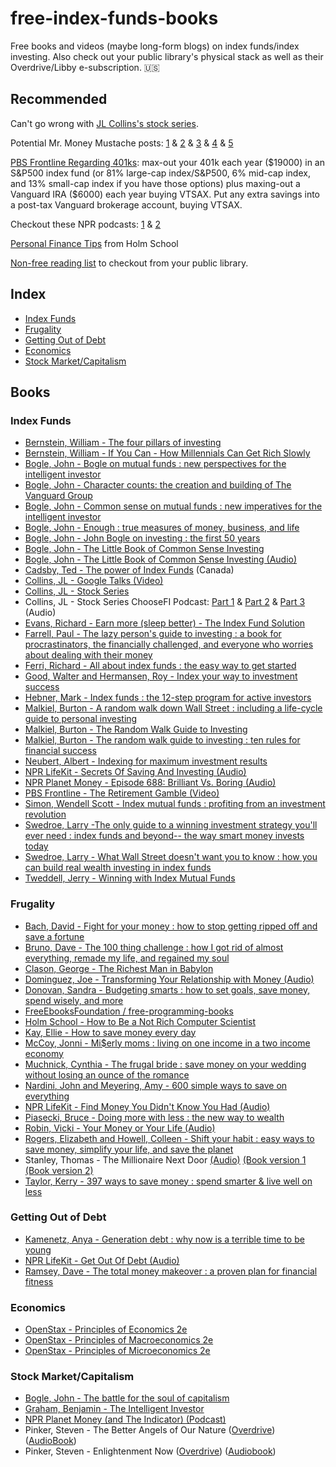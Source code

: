 # free-index-funds-books
Free books and videos (maybe long-form blogs) on index funds/index investing. Also check out your public library's physical stack as well as their Overdrive/Libby e-subscription. 🇺🇸

## Recommended

Can't go wrong with [JL Collins's stock series](https://jlcollinsnh.com/stock-series).

Potential Mr. Money Mustache posts: [1](https://www.mrmoneymustache.com/2011/05/18/how-to-make-money-in-the-stock-market/) & [2](https://www.mrmoneymustache.com/2011/04/10/post-4-what-am-i-supposed-to-do-with-all-this-money/) & [3](https://www.mrmoneymustache.com/2018/11/29/how-to-retire-forever-on-a-fixed-chunk-of-money/) & [4](https://www.mrmoneymustache.com/2012/01/13/the-shockingly-simple-math-behind-early-retirement/) & [5](https://www.mrmoneymustache.com/2012/05/29/how-much-do-i-need-for-retirement/)

[PBS Frontline Regarding 401ks](https://www.pbs.org/video/frontline-retirement-gamble): max-out your 401k each year ($19000) in an S&P500 index fund (or 81% large-cap index/S&P500, 6% mid-cap index, and 13% small-cap index if you have those options) plus maxing-out a Vanguard IRA ($6000) each year buying VTSAX. Put any extra savings into a post-tax Vanguard brokerage account, buying VTSAX.

Checkout these NPR podcasts: [1](https://www.npr.org/podcasts/510330/secrets-of-saving-and-investing) & [2](https://www.npr.org/sections/money/2019/01/23/688018907/episode-688-brilliant-vs-boring)

[Personal Finance Tips](https://holm.school/tips-for-personal-finance/) from Holm School

[Non-free reading list](https://www.reddit.com/r/financialindependence/wiki/books) to checkout from your public library.

## Index
* [Index Funds](#index-funds)
* [Frugality](#frugality)
* [Getting Out of Debt](#getting-out-of-debt)
* [Economics](#economics)
* [Stock Market/Capitalism](#stock-marketcapitalism)

##  Books

### Index Funds
* [Bernstein, William - The four pillars of investing](https://archive.org/details/fourpillarsofinv00bern)
* [Bernstein, William - If You Can - How Millennials Can Get Rich Slowly](https://www.etf.com/docs/IfYouCan.pdf)
* [Bogle, John -  Bogle on mutual funds : new perspectives for the intelligent investor](https://archive.org/details/bogleonmutualfu000bogl)
* [Bogle, John - Character counts: the creation and building of The Vanguard Group](https://archive.org/details/charactercounts00john)
* [Bogle, John - Common sense on mutual funds : new imperatives for the intelligent investor](https://archive.org/details/commonsenseonmut00bogl)
* [Bogle, John -  Enough : true measures of money, business, and life](https://archive.org/details/enoughtruemeasur00bogl)
* [Bogle, John - John Bogle on investing : the first 50 years](https://archive.org/details/johnbogleoninves00john_0)
* [Bogle, John - The Little Book of Common Sense Investing](https://archive.org/details/littlebookofcomm00bogl)
* [Bogle, John - The Little Book of Common Sense Investing (Audio)](https://www.youtube.com/watch?v=TNvbBvzelCY)
* [Cadsby, Ted - The power of Index Funds](https://archive.org/details/powerofindexfund0000cads) (Canada)
* [Collins, JL - Google Talks (Video)](https://www.youtube.com/watch?v=T71ibcZAX3I)
* [Collins, JL - Stock Series](https://jlcollinsnh.com/stock-series/)
* Collins, JL - Stock Series ChooseFI Podcast: [Part 1](https://www.youtube.com/watch?v=MptrorLhEsc) & [Part 2](https://www.youtube.com/watch?v=ChWVSp0kruA) & [Part 3](https://www.youtube.com/watch?v=U6GANibNq_s) (Audio)
* [Evans, Richard - Earn more (sleep better) - The Index Fund Solution](https://archive.org/details/earnmoresleepbet00evan)
* [Farrell, Paul - The lazy person's guide to investing : a book for procrastinators, the financially challenged, and everyone who worries about dealing with their money](https://archive.org/details/lazypersonsguide00farr/page/n5?q=index+funds)
* [Ferri, Richard - All about index funds : the easy way to get started](https://archive.org/details/allaboutindexfun00rich)
* [Good, Walter and Hermansen, Roy - Index your way to investment success](https://archive.org/details/indexyourwaytoin00wal_6i4)
* [Hebner, Mark - Index funds : the 12-step program for active investors](https://archive.org/details/indexfunds12step00hebn)
* [Malkiel, Burton - A random walk down Wall Street : including a life-cycle guide to personal investing](https://archive.org/details/randomwalkdownwa00burt_1)
* [Malkiel, Burton - The Random Walk Guide to Investing](https://archive.org/details/randomwalkguidet00malk)
* [Malkiel, Burton - The random walk guide to investing : ten rules for financial success](https://archive.org/details/randomwalkguidet00burt)
* [Neubert, Albert - Indexing for maximum investment results](https://archive.org/details/indexingformaxim00albe)
* [NPR LifeKit - Secrets Of Saving And Investing (Audio)](https://www.npr.org/podcasts/510330/secrets-of-saving-and-investing)
* [NPR Planet Money - Episode 688: Brilliant Vs. Boring (Audio)](https://www.npr.org/sections/money/2019/01/23/688018907/episode-688-brilliant-vs-boring)
* [PBS Frontline - The Retirement Gamble (Video)](https://www.pbs.org/video/frontline-retirement-gamble/)
* [Simon, Wendell Scott -  Index mutual funds : profiting from an investment revolution](https://archive.org/details/indexmutualfunds00simo/page/n5)
* [Swedroe, Larry -The only guide to a winning investment strategy you'll ever need : index funds and beyond-- the way smart money invests today](https://archive.org/details/onlyguidetowinni00swed/page/n309)
* [Swedroe, Larry - What Wall Street doesn't want you to know : how you can build real wealth investing in index funds](https://archive.org/details/whatwallstreetdo00swed/page/n5)
* [Tweddell, Jerry - Winning with Index Mutual Funds](https://archive.org/details/winningwithindex00twed_1/page/n9)


### Frugality
* [Bach, David - Fight for your money : how to stop getting ripped off and save a fortune](https://archive.org/details/fightforyourmone00davi)
* [Bruno, Dave - The 100 thing challenge : how I got rid of almost everything, remade my life, and regained my soul](https://archive.org/details/100thingchalleng00unse)
* [Clason, George - The Richest Man in Babylon](https://en.wikipedia.org/wiki/The_Richest_Man_in_Babylon)
* [Dominguez, Joe - Transforming Your Relationship with Money (Audio)](https://www.youtube.com/watch?v=vh254B3uVwQ)
* [Donovan, Sandra - Budgeting smarts : how to set goals, save money, spend wisely, and more](https://archive.org/details/budgetingsmartsh00dono)
* [FreeEbooksFoundation / free-programming-books](https://github.com/EbookFoundation/free-programming-books/blob/master/free-programming-books.md)
* [Holm School - How to Be a Not Rich Computer Scientist](https://holm.school/about/)
* [Kay, Ellie - How to save money every day](https://archive.org/details/howtosavemoneyev0000kaye)
* [McCoy, Jonni - Mi$erly moms : living on one income in a two income economy](https://archive.org/details/miserlymoms00jonn)
* [Muchnick, Cynthia - The frugal bride : save money on your wedding without losing an ounce of the romance](https://archive.org/details/frugalbridesavem0000much)
* [Nardini, John and Meyering, Amy - 600 simple ways to save on everything](https://archive.org/details/600simplewaystos00nard)
* [NPR LifeKit - Find Money You Didn't Know You Had (Audio)](https://www.npr.org/podcasts/510331/find-money-you-didnt-know-you-had)
* [Piasecki, Bruce - Doing more with less : the new way to wealth](https://archive.org/details/doingmorewithles0000pias/page/n9)
* [Robin, Vicki - Your Money or Your Life (Audio)](https://www.youtube.com/watch?v=5bIV_w4IA2g)
* [Rogers, Elizabeth and Howell, Colleen - Shift your habit : easy ways to save money, simplify your life, and save the planet](https://archive.org/details/shiftyourhabitea0000roge)
* Stanley, Thomas - The Millionaire Next Door [(Audio)](https://www.youtube.com/watch?v=jPQrXxNi0yA) [(Book version 1](https://archive.org/details/millionairenextd00stan) [(Book version 2)](https://archive.org/details/millionairenextdsta00stan)
* [Taylor, Kerry - 397 ways to save money : spend smarter & live well on less](https://archive.org/details/397waystosavemon0000tayl)



### Getting Out of Debt
* [Kamenetz, Anya - Generation debt : why now is a terrible time to be young](https://archive.org/details/generationdebtwh00kame)
* [NPR LifeKit - Get Out Of Debt (Audio)](https://www.npr.org/podcasts/510335/get-out-of-debt)
* [Ramsey, Dave - The total money makeover : a proven plan for financial fitness](https://archive.org/details/isbn_9781595555274)




### Economics
* [OpenStax - Principles of Economics 2e](https://openstax.org/details/books/principles-economics-2e)
* [OpenStax - Principles of Macroeconomics 2e](https://openstax.org/details/books/principles-macroeconomics-2e)
* [OpenStax - Principles of Microeconomics 2e](https://openstax.org/details/books/principles-microeconomics-2e)


### Stock Market/Capitalism
* [Bogle, John -  The battle for the soul of capitalism](https://archive.org/details/battleforsoulo00bogl)
* [Graham, Benjamin - The Intelligent Investor](https://archive.org/details/TheIntelligentInvestor_201806)
* [NPR Planet Money (and The Indicator) (Podcast)](https://npr.org/planetmoney)
* Pinker, Steven - The Better Angels of Our Nature ([Overdrive](https://www.overdrive.com/media/592227/the-better-angels-of-our-nature)) ([AudioBook](https://www.youtube.com/watch?v=KRaHUR6XCak&list=PLPp9s7YaCNZdi98L8DXJocKoSeG2mnrBc))
* Pinker, Steven - Enlightenment Now ([Overdrive](https://www.overdrive.com/media/3348733/enlightenment-now)) ([Audiobook](https://www.overdrive.com/media/3390584/enlightenment-now))
